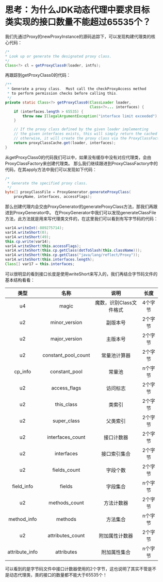 # 思考：为什么JDK动态代理中要求目标类实现的接口数量不能超过65535个？

我们先通过Proxy的newProxyInstance的源码追踪下，可以发现构建代理类的核心代码：
```java
/*
* Look up or generate the designated proxy class.
*/
Class<?> cl = getProxyClass0(loader, intfs);
```
再跟踪到getProxyClass0的代码：
```java
/**
 * Generate a proxy class.  Must call the checkProxyAccess method
 * to perform permission checks before calling this.
 */
private static Class<?> getProxyClass0(ClassLoader loader,
                                       Class<?>... interfaces) {
    if (interfaces.length > 65535) {
        throw new IllegalArgumentException("interface limit exceeded");
    }

    // If the proxy class defined by the given loader implementing
    // the given interfaces exists, this will simply return the cached copy;
    // otherwise, it will create the proxy class via the ProxyClassFactory
    return proxyClassCache.get(loader, interfaces);
}
```
从getProxyClass0的代码我们可以中，如果没有缓存中没有对应代理类，会由ProxyClassFactory来创建代理类。
那么我们继续跟进到ProxyClassFactory中的代码，在其apply方法中我们可以发现如下代码：
```java
/*
 * Generate the specified proxy class.
 */
byte[] proxyClassFile = ProxyGenerator.generateProxyClass(
    proxyName, interfaces, accessFlags);
```
那么创建代理内会交由ProxyGenerator的generateProxyClass方法，那我们再跟进到ProxyGenerator中。
在ProxyGenerator中我们可以发现generateClassFile方法，此方法就是用来写代理类文件的，在这里我们可以看到有写字节码的代码：
```java
var14.writeInt(-889275714);
var14.writeShort(0);
var14.writeShort(49);
this.cp.write(var14);
var14.writeShort(this.accessFlags);
var14.writeShort(this.cp.getClass(dotToSlash(this.className)));
var14.writeShort(this.cp.getClass("java/lang/reflect/Proxy"));
var14.writeShort(this.interfaces.length);
Class[] var17 = this.interfaces;
```
可以很明显的看到接口长度是使用writeShort来写入的，我们再结合字节码文件的基本结构看看：

| 类型 | 名称 | 说明 | 长度 |
|:-------------:|:-------------:|:-------------:|:-------------:|
|u4	|magic	|魔数，识别Class文件格式	|4个字节
|u2	|minor_version	|副版本号	|2个字节
|u2	|major_version	|主版本号	|2个字节
|u2	|constant_pool_count	|常量池计算器	|2个字节
|cp_info	|constant_pool	|常量池	|n个字节
|u2	|access_flags	|访问标志	|2个字节
|u2	|this_class	|类索引	|2个字节
|u2	|super_class	|父类索引	|2个字节
|u2	|interfaces_count	|接口计数器	|2个字节
|u2	|interfaces	|接口索引集合	|2个字节
|u2	|fields_count	|字段个数	|2个字节
|field_info	|fields	|字段集合	|n个字节
|u2	|methods_count	|方法计数器	|2个字节
|method_info	|methods	|方法集合	|n个字节
|u2	|attributes_count	|附加属性计数器	|2个字节
|attribute_info	|attributes	|附加属性集合	|n个字节

可以看到的是字节码文件中接口计数器使用的2个字节，这也说明了其实不管是不是动态代理类，类的接口的数量都不能大于65535个！